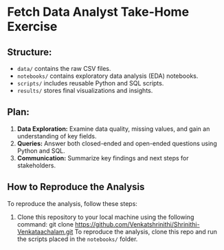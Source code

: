 # Fetch Data Analyst Take-Home Exercise

## Structure:
- `data/` contains the raw CSV files.
- `notebooks/` contains exploratory data analysis (EDA) notebooks.
- `scripts/` includes reusable Python and SQL scripts.
- `results/` stores final visualizations and insights.

## Plan:
1. **Data Exploration:** Examine data quality, missing values, and gain an understanding of key fields.
2. **Queries:** Answer both closed-ended and open-ended questions using Python and SQL.
3. **Communication:** Summarize key findings and next steps for stakeholders.

## How to Reproduce the Analysis

To reproduce the analysis, follow these steps:

1. Clone this repository to your local machine using the following command:
   git clone https://github.com/Venkatshrinithi/Shrinithi-Venkataachalam.git
To reproduce the analysis, clone this repo and run the scripts placed in the `notebooks/` folder.
 

